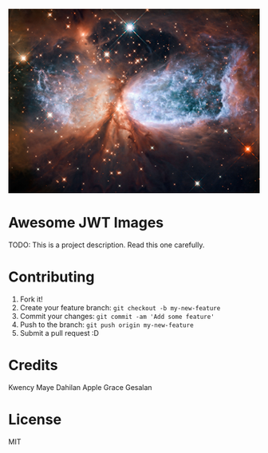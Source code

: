 ![alt text](james_webb_space_image.jpg "James Webb Photography")

# Awesome JWT Images 

TODO: This is a project description. Read this one carefully. 

# Contributing

1. Fork it!
2. Create your feature branch: `git checkout -b my-new-feature`
3. Commit your changes: `git commit -am 'Add some feature'`
4. Push to the branch: `git push origin my-new-feature`
5. Submit a pull request :D

# Credits

Kwency Maye Dahilan
Apple Grace Gesalan

# License

MIT


